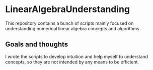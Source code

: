 # LinearAlgebraUnderstanding

This repository contains a bunch of scripts mainly focused on understanding numerical linear algebra concepts and algorithms.

## Goals and thoughts
I wrote the scripts to develop intuition and help myself to understand concepts, so they are not intended by any means to be efficient.
